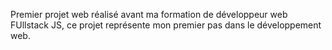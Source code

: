 Premier projet web réalisé avant ma formation de développeur web FUllstack JS, ce projet représente mon premier pas dans le développement web.